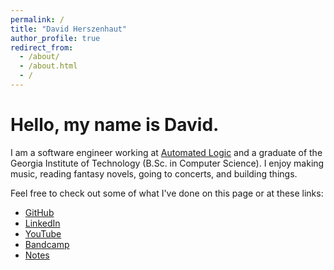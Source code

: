 ```yaml
---
permalink: /
title: "David Herszenhaut"
author_profile: true
redirect_from:
  - /about/
  - /about.html
  - /
---
```


# Hello, my name is David.

I am a software engineer working at [Automated Logic](http://automatedlogic.com/) and a graduate of the Georgia Institute of Technology (B.Sc. in Computer Science). I enjoy making music, reading fantasy novels, going to concerts, and building things.

Feel free to check out some of what I've done on this page or at these links:
- [GitHub](https://github.com/davidherszenhaut)
- [LinkedIn](https://www.linkedin.com/in/davidherszenhaut/)
- [YouTube](https://www.youtube.com/@OvertakeMusicChannel)
- [Bandcamp](https://overtakemusicchannel.bandcamp.com/)
- [Notes](https://davidherszenhaut.github.io/notes/)
